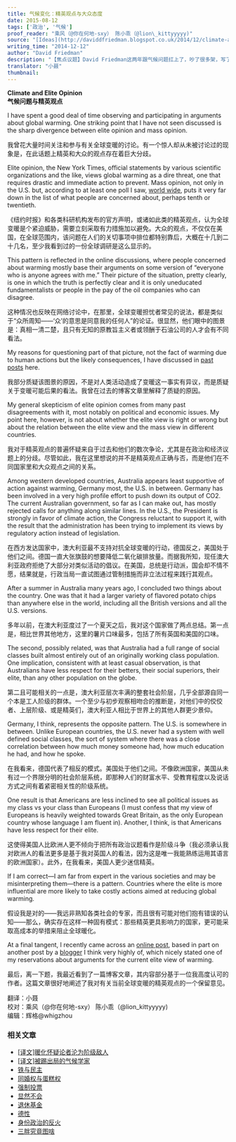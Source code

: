 ```yaml
---
title: 气候变化：精英观点与大众态度
date: 2015-08-12
tags: ['政治', '气候']
proof_reader: "乘风（@你在何地-sxy） 陈小乖（@lion\_kittyyyyy)"
source: "[Ideas](http://daviddfriedman.blogspot.co.uk/2014/12/climate-and-elite-opinion.html)"
writing_time: "2014-12-12"
author: "David Friedman"
description: "【焦点议题】David Friedman这两年跟气候问题扛上了，吵了很多架，写了很多帖子，这里是他的一个有趣发现。"
translator: "小聂"
thumbnail:
---
```


**Climate and Elite Opinion**  
**气候问题与精英观点**

I have spent a good deal of time observing and participating in arguments about global warming. One striking point that I have not seen discussed is the sharp divergence between elite opinion and mass opinion.

我曾花大量时间关注和参与有关全球变暖的讨论。有一个惊人却从未被讨论过的现象是，在此话题上精英和大众的观点存在着巨大分歧。

Elite opinion, the New York Times, official statements by various scientific organizations and the like, views global warming as a dire threat, one that requires drastic and immediate action to prevent. Mass opinion, not only in the U.S. but, according to at least one poll I saw, [world wide](https://hro001.files.wordpress.com/2014/12/global-priorities-2014-12-03.jpg), puts it very far down in the list of what people are concerned about, perhaps tenth or twentieth.

《纽约时报》和各类科研机构发布的官方声明，或诸如此类的精英观点，认为全球变暖是个紧迫威胁，需要立刻采取有力措施加以避免。大众的观点，不仅仅在美国，在全球范围内，该问题在人们的关切事项中排位都特别靠后，大概在十几到二十几名，至少我看到过的一份全球调研是这么显示的。

This pattern is reflected in the online discussions, where people concerned about warming mostly base their arguments on some version of “everyone who is anyone agrees with me.” Their picture of the situation, pretty clearly, is one in which the truth is perfectly clear and it is only uneducated fundamentalists or people in the pay of the oil companies who can disagree.

这种情况也反映在网络讨论中，在那里，全球变暖担忧者常见的说法，都是类似于“众所周知——‘众’的意思是同意我的任何人”的论证。很显然，他们眼中的图景是：真相一清二楚，且只有无知的原教旨主义者或领酬于石油公司的人才会有不同看法。

My reasons for questioning part of that picture, not the fact of warming due to human actions but the likely consequences, I have discussed in [past posts](http://daviddfriedman.blogspot.co.uk/search?q=warming) here.

我部分质疑该图景的原因，不是对人类活动造成了变暖这一事实有异议，而是质疑关于变暖可能后果的看法。我曾在过去的博客文章里解释了质疑的原因。

My general skepticism of elite opinion comes from many past disagreements with it, most notably on political and economic issues. My point here, however, is not about whether the elite view is right or wrong but about the relation between the elite view and the mass view in different countries.

我对于精英观点的普遍怀疑来自于过去和他们的数次争论，尤其是在政治和经济议题上的分歧。尽管如此，我在这里想说的并不是精英观点正确与否，而是他们在不同国家里和大众观点之间的关系。

Among western developed countries, Australia appears least supportive of action against warming, Germany most, the U.S. in between. Germany has been involved in a very high profile effort to push down its output of CO2. The current Australian government, so far as I can make out, has mostly rejected calls for anything along similar lines. In the U.S., the President is strongly in favor of climate action, the Congress reluctant to support it, with the result that the administration has been trying to implement its views by regulatory action instead of legislation.

在西方发达国家中，澳大利亚最不支持对抗全球变暖的行动，德国反之，美国处于他们之间。德国一直大张旗鼓的想要降低二氧化碳排放量。而据我所知，现任澳大利亚政府拒绝了大部分对类似活动的倡议。在美国，总统是行动派，国会却不情不愿，结果就是，行政当局一直试图通过管制措施而非立法过程来践行其观点。

After a summer in Australia many years ago, I concluded two things about the country. One was that it had a larger variety of flavored potato chips than anywhere else in the world, including all the British versions and all the U.S. versions.

多年以前，在澳大利亚度过了一个夏天之后，我对这个国家做了两点总结。第一点是，相比世界其他地方，这里的薯片口味最多，包括了所有英国和美国的口味。

The second, possibly related, was that Australia had a full range of social classes built almost entirely out of an originally working class population. One implication, consistent with at least casual observation, is that Australians have less respect for their betters, their social superiors, their elite, than any other population on the globe.

第二且可能相关的一点是，澳大利亚层次丰满的整套社会阶层，几乎全部源自同一个本是工人阶级的群体。一个至少与初步观察相吻合的推断是，对他们中的佼佼者、上层阶级、或是精英们，澳大利亚人相比于世界上的其他人群更少景仰。

Germany, I think, represents the opposite pattern. The U.S. is somewhere in between. Unlike European countries, the U.S. never had a system with well defined social classes, the sort of system where there was a close correlation between how much money someone had, how much education he had, and how he spoke.

在我看来，德国代表了相反的模式。美国处于他们之间。不像欧洲国家，美国从未有过一个界限分明的社会阶层系统，即那种人们的财富水平、受教育程度以及说话方式之间有着紧密相关性的阶级系统。

One result is that Americans are less inclined to see all political issues as my class vs your class than Europeans (I must confess that my view of Europeans is heavily weighted towards Great Britain, as the only European country whose language I am fluent in). Another, I think, is that Americans have less respect for their elite.

这使得美国人比欧洲人更不倾向于把所有政治议题看作是阶级斗争（我必须承认我对欧洲人的看法更多是基于我对英国人的看法，因为这是唯一我能熟练运用其语言的欧洲国家）。此外，在我看来，美国人更少迷信精英。

If I am correct—I am far from expert in the various societies and may be misinterpreting them—there is a pattern. Countries where the elite is more influential are more likely to take costly actions aimed at reducing global warming.

假设我是对的——我远非熟知各类社会的专家，而且很有可能对他们抱有错误的认知——那么，确实存在这样一种固有模式：那些精英更具影响力的国家，更可能采取高成本的举措来阻止全球暖化。

At a final tangent, I recently came across an [online post](http://ordinary-gentlemen.com/blog/2014/11/12/an-example-of-the-motte-and-bailey-doctrine/), based in part on another post by a [blogger](http://slatestarcodex.com/) I think very highly of, which nicely stated one of my reservations about arguments for the current elite view of warming.

最后，离一下题，我最近看到了一篇博客文章，其内容部分基于一位我高度认可的作者。这篇文章很好地阐述了我对有关当前全球变暖的精英观点的一个保留意见。


翻译：小聂  
校对：乘风（@你在何地-sxy） 陈小乖（@lion\_kittyyyyy)  
编辑：辉格@whigzhou


### 相关文章

* [[译文]暖化怀疑论者沦为阶级敌人](https://headsalon.org/archives/6849.html "[译文]暖化怀疑论者沦为阶级敌人")
* [[译文]被踢出局的气候学家](https://headsalon.org/archives/6724.html "[译文]被踢出局的气候学家")
* [铁与民主](https://headsalon.org/archives/7815.html "铁与民主")
* [同婚权与蛋糕权](https://headsalon.org/archives/7813.html "同婚权与蛋糕权")
* [强制投票](https://headsalon.org/archives/7799.html "强制投票")
* [显然不会](https://headsalon.org/archives/7797.html "显然不会")
* [退休基金](https://headsalon.org/archives/7795.html "退休基金")
* [德性](https://headsalon.org/archives/7777.html "德性")
* [身份政治的反火](https://headsalon.org/archives/7643.html "身份政治的反火")
* [三胖究竟图啥](https://headsalon.org/archives/7639.html "三胖究竟图啥")
